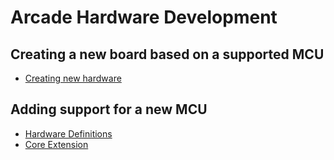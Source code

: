 # Arcade Hardware Development

## Creating a new board based on a supported MCU

* [Creating new hardware](./adding)

## Adding support for a new MCU

* [Hardware Definitions](./dev/hw-definition)
* [Core Extension](./dev/hw-core)

